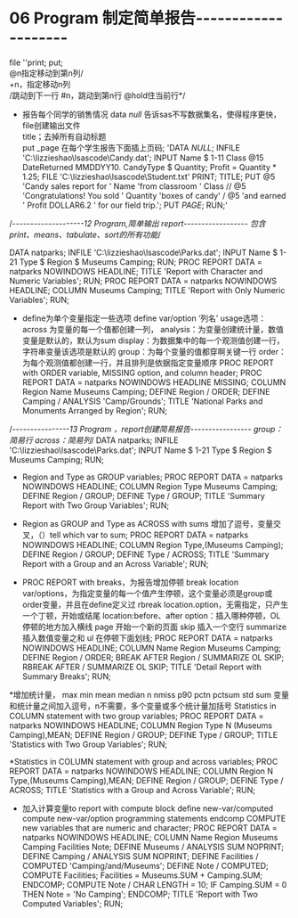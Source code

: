 
# 06 Program 制定简单报告--------------------
 file ''print; put;  
   @n指定移动到第n列/  
    +n，指定移动n列  
    /跳动到下一行 #n，跳动到第n行
    @hold住当前行*/
* 报告每个同学的销售情况
data _null_ 告诉sas不写数据集名，使得程序更快，file创建输出文件  
title；去掉所有自动标题  
put _page 在每个学生报告下面插上页码;
    'DATA _NULL_;
    INFILE 'C:\lizzieshao\lsascode\Candy.dat';
    INPUT Name $ 1-11 Class @15 DateReturned MMDDYY10. 
         CandyType $ Quantity;
   Profit = Quantity * 1.25;
   FILE 'C:\lizzieshao\lsascode\Student.txt' PRINT;
   TITLE;
   PUT @5 'Candy sales report for ' Name 'from classroom ' Class
     // @5 'Congratulations!  You sold ' Quantity 'boxes of candy'
     / @5 'and earned ' Profit DOLLAR6.2 ' for our field trip.';
   PUT _PAGE_;
    RUN;'

/*--------------------12 Program,简单输出 report------------------
包含print、means、tabulate、sort的所有功能*/

DATA natparks;
   INFILE 'C:\lizzieshao\lsascode\Parks.dat';
   INPUT Name $ 1-21 Type $ Region $ Museums Camping;
RUN;
PROC REPORT DATA = natparks NOWINDOWS HEADLINE;
   TITLE 'Report with Character and Numeric Variables';
RUN;
PROC REPORT DATA = natparks NOWINDOWS HEADLINE;
   COLUMN Museums Camping;
   TITLE 'Report with Only Numeric Variables';
RUN;

* define为单个变量指定一些选项 define var/option ‘列名’
usage选项：across 为变量的每一个值都创建一列，
analysis：为变量创建统计量，数值变量是默认的，默认为sum
display：为数据集中的每一个观测值创建一行，字符串变量该选项是默认的
group：为每个变量的值都穿啊关键一行
order：为每个观测值都创建一行，并且排列是依据指定变量顺序
PROC REPORT with ORDER variable, MISSING option, and column header;
PROC REPORT DATA = natparks NOWINDOWS HEADLINE MISSING;
   COLUMN Region Name Museums Camping;
   DEFINE Region / ORDER;
   DEFINE Camping / ANALYSIS 'Camp/Grounds';
   TITLE 'National Parks and Monuments Arranged by Region';
RUN;

/*----------------13  Program ，report创建简易报告-----------------
group：简易行
across：简易列*/
DATA natparks;
   INFILE 'C:\lizzieshao\lsascode\Parks.dat';
   INPUT Name $ 1-21 Type $ Region $ Museums Camping;
RUN;

* Region and Type as GROUP variables;
PROC REPORT DATA = natparks NOWINDOWS HEADLINE;
   COLUMN Region Type Museums Camping;
   DEFINE Region / GROUP;
   DEFINE Type / GROUP;
   TITLE 'Summary Report with Two Group Variables';
RUN;

* Region as GROUP and Type as ACROSS with sums
增加了逗号，变量交叉，（）tell which var to sum;
PROC REPORT DATA = natparks NOWINDOWS HEADLINE;
   COLUMN Region Type,(Museums Camping);
   DEFINE Region / GROUP;
   DEFINE Type / ACROSS;
   TITLE 'Summary Report with a Group and an Across Variable';
RUN;

* PROC REPORT with breaks，为报告增加停顿
break location var/options，为指定变量的每一个值产生停顿，这个变量必须是group或order变量，并且在define定义过
rbreak location.option，无需指定，只产生一个丁顿，开始或结尾
location:before、after
option：插入哪种停顿，OL 停顿的地方加入横线
page 开始一个新的页面 skip 插入一个空行 summarize 插入数值变量之和 ul 在停顿下面划线;
PROC REPORT DATA = natparks NOWINDOWS HEADLINE;
   COLUMN Name Region Museums Camping;
   DEFINE Region / ORDER;
   BREAK AFTER Region / SUMMARIZE OL SKIP;
   RBREAK AFTER / SUMMARIZE OL SKIP;
   TITLE 'Detail Report with Summary Breaks';
RUN;

*增加统计量，
max min mean median n nmiss p90 pctn pctsum std sum
变量和统计量之间加入逗号，n不需要，多个变量或多个统计量加括号
Statistics in COLUMN statement with two group variables;
PROC REPORT DATA = natparks NOWINDOWS HEADLINE;
   COLUMN Region Type N (Museums Camping),MEAN;
   DEFINE Region / GROUP;
   DEFINE Type / GROUP;
   TITLE 'Statistics with Two Group Variables';
RUN;

*Statistics in COLUMN statement with group and across variables;
PROC REPORT DATA = natparks NOWINDOWS HEADLINE;
   COLUMN Region N Type,(Museums Camping),MEAN;
   DEFINE Region / GROUP;
   DEFINE Type / ACROSS;
   TITLE 'Statistics with a Group and Across Variable';
RUN;
* 加入计算变量to report with compute block
define new-var/computed
compute new-var/option
  programming statements
  endcomp
COMPUTE new variables that are numeric and character;
PROC REPORT DATA = natparks NOWINDOWS HEADLINE;
   COLUMN Name Region Museums Camping Facilities Note;
   DEFINE Museums / ANALYSIS SUM NOPRINT;
   DEFINE Camping / ANALYSIS SUM NOPRINT;
   DEFINE Facilities / COMPUTED 'Camping/and/Museums';
   DEFINE Note / COMPUTED;
   COMPUTE Facilities;
      Facilities = Museums.SUM + Camping.SUM;
   ENDCOMP;
   COMPUTE Note / CHAR LENGTH = 10;
      IF Camping.SUM = 0 THEN Note = 'No Camping';
   ENDCOMP;
   TITLE 'Report with Two Computed Variables'; 
RUN;
